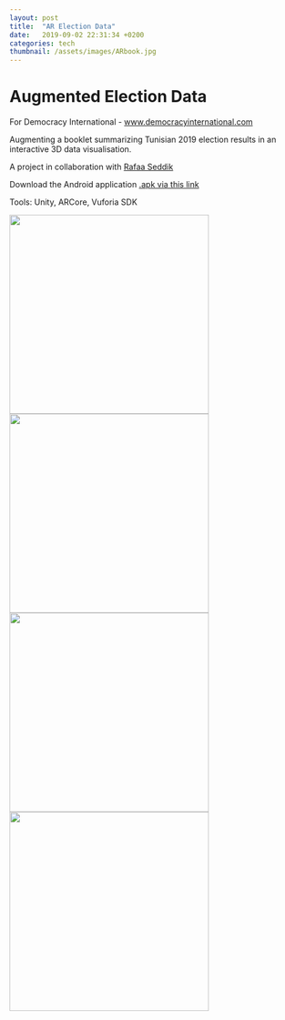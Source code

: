 ```yaml
---
layout: post
title:  "AR Election Data"
date:   2019-09-02 22:31:34 +0200
categories: tech 
thumbnail: /assets/images/ARbook.jpg
---
```

# Augmented Election Data
For Democracy International - www.democracyinternational.com


Augmenting a booklet summarizing Tunisian 2019 election results in an interactive 3D data visualisation. 

A project in collaboration with [Rafaa Seddik](https://www.behance.net/rafaaseddik)

Download the Android application [.apk via this link](https://drive.google.com/open?id=1eobFTyXPp3xZlcncE_DbqqNN283rWIPe)

Tools: Unity, ARCore, Vuforia SDK

<img src="/assets/images/ARbook.jpg"  height="350"/>
<img src="/assets/images/AR2.jpg"  height="350"/>
<img src="/assets/images/AR3.jpg"  height="350"/>
<img src="/assets/images/AR4.png"  height="350"/>